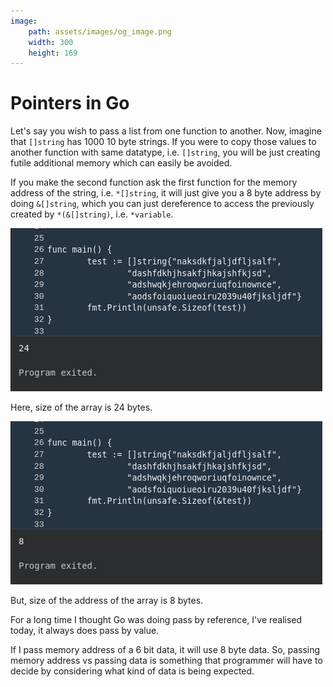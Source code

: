 ```yaml
---
image:
    path: assets/images/og_image.png
    width: 300
    height: 169
---
```


# Pointers in Go
Let's say you wish to pass a list from one function to another. Now, imagine that `[]string` has 1000 10 byte strings. If you were to copy those values to another function with same datatype, i.e. `[]string`, you will be just creating futile additional memory which can easily be avoided.

If you make the second function ask the first function for the memory address of the string, i.e. `*[]string`, it will just give you a 8 byte address by doing `&[]string`, which you can just dereference to access the previously created by `*(&[]string)`, i.e. `*variable`.

![Image](./assets/images/go-ptr_1.png)

Here, size of the array is 24 bytes.

![Image](./assets/images/go-ptr_2.png)

But, size of the address of the array is 8 bytes.

For a long time I thought Go was doing pass by reference, I've realised today, it always does pass by value. 

If I pass memory address of a 6 bit data, it will use 8 byte data. So, passing memory address vs passing data is something that programmer will have to decide by considering what kind of data is being expected. 